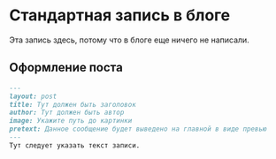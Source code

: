 # Стандартная запись в блоге
Эта запись здесь, потому что в блоге еще ничего не написали.

## Оформление поста
```markdown
---
layout: post
title: Тут должен быть заголовок
author: Тут должен быть автор
image: Укажите путь до картинки
pretext: Данное сообщение будет выведено на главной в виде превью
---
Тут следует указать текст записи.
```
